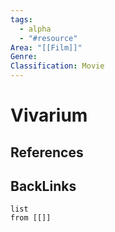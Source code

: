 ```yaml
---
tags:
  - alpha
  - "#resource"
Area: "[[Film]]"
Genre:
Classification: Movie
---
```

# Vivarium



## References



## BackLinks

```dataview
list
from [[]]
```


